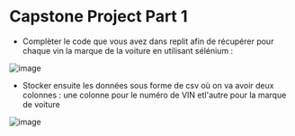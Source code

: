 # Capstone Project Part 1

- Complèter le code que vous avez dans replit afin de récupérer pour chaque vin la marque de la voiture en utilisant sélénium :

![image](https://user-images.githubusercontent.com/123749462/228299622-ca122806-7ef3-40b8-9dd0-5eda6150278c.png)

- Stocker ensuite les données sous forme de csv où on va avoir deux colonnes : une colonne pour le numéro de VIN etl'autre pour la marque de voiture 

![image](https://user-images.githubusercontent.com/123749462/228302455-4450fa38-2cef-4e42-a228-8bc27afc778e.png)
